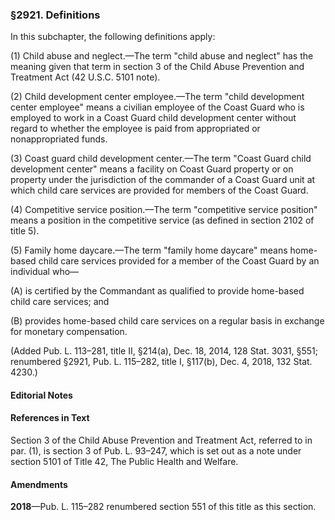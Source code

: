 ### §2921. Definitions ###

In this subchapter, the following definitions apply:

(1) Child abuse and neglect.—The term "child abuse and neglect" has the meaning given that term in section 3 of the Child Abuse Prevention and Treatment Act (42 U.S.C. 5101 note).

(2) Child development center employee.—The term "child development center employee" means a civilian employee of the Coast Guard who is employed to work in a Coast Guard child development center without regard to whether the employee is paid from appropriated or nonappropriated funds.

(3) Coast guard child development center.—The term "Coast Guard child development center" means a facility on Coast Guard property or on property under the jurisdiction of the commander of a Coast Guard unit at which child care services are provided for members of the Coast Guard.

(4) Competitive service position.—The term "competitive service position" means a position in the competitive service (as defined in section 2102 of title 5).

(5) Family home daycare.—The term "family home daycare" means home-based child care services provided for a member of the Coast Guard by an individual who—

(A) is certified by the Commandant as qualified to provide home-based child care services; and

(B) provides home-based child care services on a regular basis in exchange for monetary compensation.

(Added Pub. L. 113–281, title II, §214(a), Dec. 18, 2014, 128 Stat. 3031, §551; renumbered §2921, Pub. L. 115–282, title I, §117(b), Dec. 4, 2018, 132 Stat. 4230.)

#### **Editorial Notes** ####

#### References in Text ####

Section 3 of the Child Abuse Prevention and Treatment Act, referred to in par. (1), is section 3 of Pub. L. 93–247, which is set out as a note under section 5101 of Title 42, The Public Health and Welfare.

#### Amendments ####

**2018**—Pub. L. 115–282 renumbered section 551 of this title as this section.